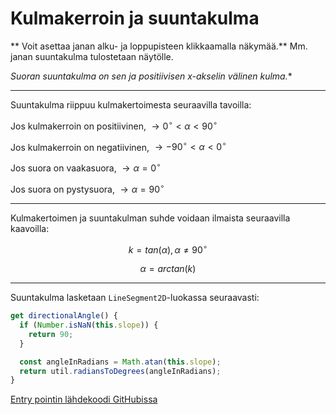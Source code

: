 # Kulmakerroin ja suuntakulma

** Voit asettaa janan alku- ja loppupisteen klikkaamalla näkymää.**
Mm. janan suuntakulma tulostetaan näytölle.

*Suoran suuntakulma on sen ja positiivisen $x$-akselin välinen kulma.**

<hr />

Suuntakulma riippuu kulmakertoimesta seuraavilla tavoilla:

Jos kulmakerroin on positiivinen, $\rightarrow 0^{\circ} < \alpha < 90^{\circ}$

Jos kulmakerroin on negatiivinen, $\rightarrow -90^{\circ} < \alpha < 0^{\circ}$

Jos suora on vaakasuora, $\rightarrow \alpha = 0^{\circ}$

Jos suora on pystysuora, $\rightarrow \alpha = 90^{\circ}$

<hr />

Kulmakertoimen ja suuntakulman suhde voidaan ilmaista seuraavilla
kaavoilla:

$$k = tan(\alpha), \alpha \neq 90^{\circ}$$

$$\alpha = arctan(k)$$

<hr />

Suuntakulma lasketaan `LineSegment2D`-luokassa seuraavasti:

```typescript
get directionalAngle() {
  if (Number.isNaN(this.slope)) {
    return 90;
  }

  const angleInRadians = Math.atan(this.slope);
  return util.radiansToDegrees(angleInRadians);
}
```

[Entry pointin lähdekoodi GitHubissa](https://github.com/mkkekkonen/TS-Math/blob/master/math/src/entryPoints/1_2_2_angleslope.ts)
